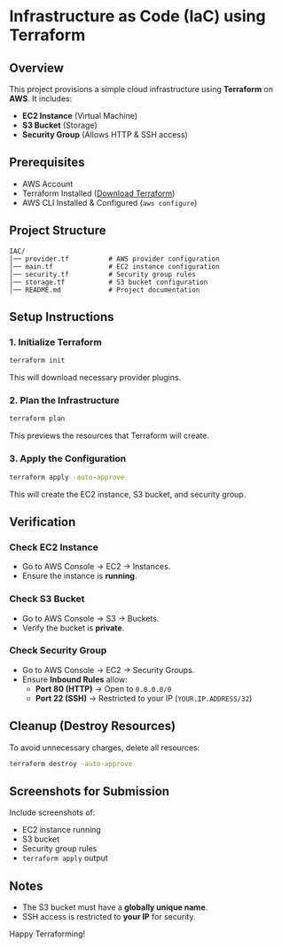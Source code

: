 # Infrastructure as Code (IaC) using Terraform

## Overview

This project provisions a simple cloud infrastructure using **Terraform** on **AWS**. It includes:

- **EC2 Instance** (Virtual Machine)
- **S3 Bucket** (Storage)
- **Security Group** (Allows HTTP & SSH access)

## Prerequisites

- AWS Account
- Terraform Installed ([Download Terraform](https://developer.hashicorp.com/terraform/downloads))
- AWS CLI Installed & Configured (`aws configure`)

## Project Structure

```
IAC/
│── provider.tf          # AWS provider configuration
│── main.tf              # EC2 instance configuration
│── security.tf          # Security group rules
│── storage.tf           # S3 bucket configuration
│── README.md            # Project documentation
```

## Setup Instructions

### 1. Initialize Terraform

```sh
terraform init
```

This will download necessary provider plugins.

### 2. Plan the Infrastructure

```sh
terraform plan
```

This previews the resources that Terraform will create.

### 3. Apply the Configuration

```sh
terraform apply -auto-approve
```

This will create the EC2 instance, S3 bucket, and security group.

## Verification

### Check EC2 Instance

- Go to AWS Console → EC2 → Instances.
- Ensure the instance is **running**.

### Check S3 Bucket

- Go to AWS Console → S3 → Buckets.
- Verify the bucket is **private**.

### Check Security Group

- Go to AWS Console → EC2 → Security Groups.
- Ensure **Inbound Rules** allow:
  - **Port 80 (HTTP)** → Open to `0.0.0.0/0`
  - **Port 22 (SSH)** → Restricted to your IP (`YOUR.IP.ADDRESS/32`)

## Cleanup (Destroy Resources)

To avoid unnecessary charges, delete all resources:

```sh
terraform destroy -auto-approve
```

## Screenshots for Submission

Include screenshots of:

- EC2 instance running
- S3 bucket
- Security group rules
- `terraform apply` output

## Notes

- The S3 bucket must have a **globally unique name**.
- SSH access is restricted to **your IP** for security.

Happy Terraforming!
